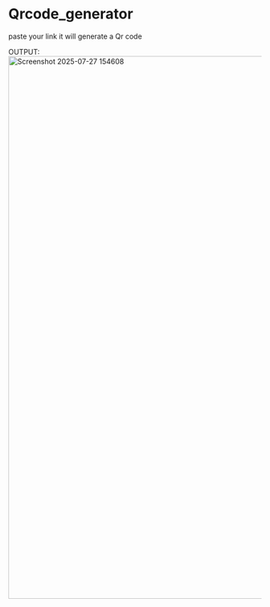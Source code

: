 # Qrcode_generator
paste your link it will generate a Qr code

OUTPUT:
<img width="1920" height="1080" alt="Screenshot 2025-07-27 154608" src="https://github.com/user-attachments/assets/b3e383dc-328a-4143-96f8-98678d5bec1e" />

